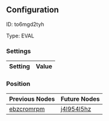 # <nil>
## Configuration
ID:  to6mgd2tyh

Type: EVAL 


### Settings
| Setting | Value  |
| :------------------------ | ---------------------------------------- |
 




### Position
| Previous Nodes | Future Nodes |
| :------------- | ------------ |
| [ebzcromrpm](./ebzcromrpm.md) | [j4l954l5hz](./j4l954l5hz.md) |